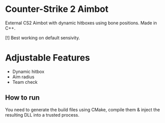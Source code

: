 # Counter-Strike 2 Aimbot

External CS2 Aimbot with dynamic hitboxes using bone positions. Made in C++.

[!] Best working on default sensivity.

# Adjustable Features

- Dynamic hitbox
- Aim radius
- Team check

## How to run

You need to generate the build files using CMake, compile them & inject the resulting DLL into a trusted process.
